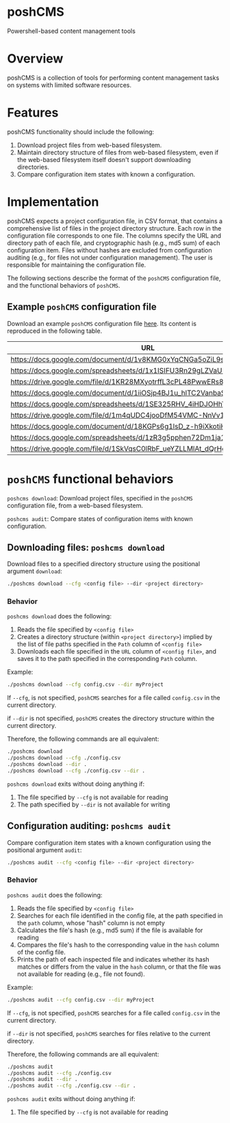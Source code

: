 # poshCMS
Powershell-based content management tools

# Overview
poshCMS is a collection of tools for performing content management tasks on systems with limited software resources.

# Features
poshCMS functionality should include the following: 
1. Download project files from web-based filesystem.
2. Maintain directory structure of files from web-based filesystem, even if the web-based filesystem itself doesn't support downloading directories.
3. Compare configuration item states with known a configuration.

# Implementation
poshCMS expects a project configuration file, in CSV format, that contains a comprehensive list of files in the project directory structure. Each row in the configuration file corresponds to one file. The columns specify the URL and directory path of each file, and cryptographic hash (e.g., md5 sum) of each configuration item. Files without hashes are excluded from configuration auditing (e.g., for files not under configuration management). The user is responsible for maintaining the configuration file.

The following sections describe the format of the `poshCMS` configuration file, and the functional behaviors of `poshCMS`.

## Example `poshCMS` configuration file

Download an example `poshCMS` configuration file [here](https://github.com/matthewgiarra/poshCMS/blob/e8f1250f899ec969634e388e08df0c2e063c0e3f/resources/config.csv). Its content is reproduced in the following table. 

| URL | Path | Hash (md5) |
| --- | --- | --- |
| https://docs.google.com/document/d/1v8KMG0xYqCNGa5oZiL9seaO3111kAwyA | configuration_management/artifacts/001/system_spec.docx | fe04b5b4e0e97a17de5055378674fbdd |
| https://docs.google.com/spreadsheets/d/1x1ISIFU3Rn29gLZVaUMzCHtiMF02vgAG | configuration_management/artifacts/001/system_spec_crm.xlsx |  |
| https://drive.google.com/file/d/1KR28MXyotrffL3cPL48PwwERs8xnRjrH | configuration_management/artifacts/001/system_spec.json |  |
| https://docs.google.com/document/d/1iiOSjp4BJ1u_hlTC2VanbaShpBWz4rCA | configuration_management/artifacts/002/subsystem_spec.docx | 88b22c123e2235e9bcbfd3c37682111c |
| https://docs.google.com/spreadsheets/d/1SE325RHV_4iHDJOHhYnSTIimnnhu0wpM | configuration_management/artifacts/002/subsystem_spec_CRM.xlsx |  |
| https://drive.google.com/file/d/1m4qUDC4jooDfM54VMC-NnVv1WJ7x6qpI | configuration_management/artifacts/002/subsystem_spec.json |  |
| https://docs.google.com/document/d/18KGPs6g1lsD_z-h9iXkotiH01wbTZ5nc | configuration_management/artifacts/003/component_icd.docx | e1a089680b64fdedf4682542145bb242 |
| https://docs.google.com/spreadsheets/d/1zR3g5pphen72Dm1ja15RnKf7nWdVvtT_ | configuration_management/artifacts/003/component_icd_crm.xlsx |  |
| https://drive.google.com/file/d/1SkVqsC0lRbF_ueYZLLMlAt_dQrHg2-9B | configuration_management/artifacts/003/component_icd.json |  |

# `poshCMS` functional behaviors

`poshcms download`: Download project files, specified in the `poshCMS` configuration file, from a web-based filesystem.

`poshcms audit`: Compare states of configuration items with known configuration. 

## Downloading files: `poshcms download`
Download files to a specified directory structure using the positional argument `download`:

```bash
./poshcms download --cfg <config file> --dir <project directory>
```

### Behavior
`poshcms download` does the following:

1. Reads the file specified by `<config file>`
2. Creates a directory structure (within `<project directory>`) implied by the list of file paths specified in the `Path` column of `<config file>`
3. Downloads each file specified in the `URL` column of `<config file>`, and saves it to the path specified in the corresponding `Path` column.

Example:
```bash
./poshcms download --cfg config.csv --dir myProject
```

If `--cfg`, is not specified, `poshCMS` searches for a file called `config.csv` in the current directory. 

if `--dir` is not specified, `poshCMS` creates the directory structure within the current directory. 

Therefore, the following commands are all equivalent:

```bash
./poshcms download
./poshcms download --cfg ./config.csv
./poshcms download --dir .
./poshcms download --cfg ./config.csv --dir .
```

`poshcms download` exits without doing anything if:
1. The file specified by `--cfg` is not available for reading
2. The path specified by `--dir` is not available for writing

## Configuration auditing: `poshcms audit`
Compare configuration item states with a known configuration using the positional argument `audit`:

```bash
./poshcms audit --cfg <config file> --dir <project directory>
```

### Behavior
`poshcms audit` does the following:
1. Reads the file specified by `<config file>`
2. Searches for each file identified in the config file, at the path specified in the `path` column, whose "hash" column is not empty
3. Calculates the file's hash (e.g., md5 sum) if the file is available for reading
4. Compares the file's hash to the corresponding value in the `hash` column of the config file.
5. Prints the path of each inspected file and indicates whether its hash matches or differs from the value in the `hash` column, or that the file was not available for reading (e.g., file not found). 

Example:

```bash
./poshcms audit --cfg config.csv --dir myProject
```

If `--cfg`, is not specified, `poshCMS` searches for a file called `config.csv` in the current directory. 

if `--dir` is not specified, `poshCMS` searches for files relative to the current directory. 

Therefore, the following commands are all equivalent:

```bash
./poshcms audit
./poshcms audit --cfg ./config.csv
./poshcms audit --dir .
./poshcms audit --cfg ./config.csv --dir .
```

`poshcms audit` exits without doing anything if:
1. The file specified by `--cfg` is not available for reading

